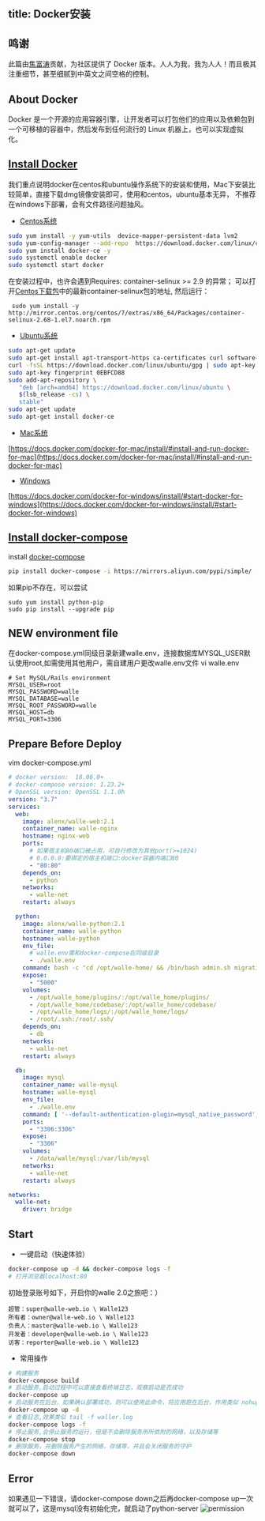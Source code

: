title: Docker安装
---
## 鸣谢
此篇由[焦富涛](https://github.com/owen-carter)贡献，为社区提供了 Docker 版本。人人为我，我为人人！而且极其注重细节，甚至细腻到中英文之间空格的控制。

## About Docker
Docker 是一个开源的应用容器引擎，让开发者可以打包他们的应用以及依赖包到一个可移植的容器中，然后发布到任何流行的 Linux 机器上，也可以实现虚拟化。


## [Install Docker](https://docs.docker.com/install/linux/docker-ce)
我们重点说明docker在centos和ubuntu操作系统下的安装和使用，Mac下安装比较简单，直接下载dmg镜像安装即可，使用和centos，ubuntu基本无异，
不推荐在windows下部署，会有文件路径问题抽风。
- [Centos系统](https://docs.docker.com/install/linux/docker-ce/centos)
```bash
sudo yum install -y yum-utils  device-mapper-persistent-data lvm2
sudo yum-config-manager --add-repo  https://download.docker.com/linux/centos/docker-ce.repo
sudo yum install docker-ce -y
sudo systemctl enable docker
sudo systemctl start docker
```
在安装过程中，也许会遇到Requires: container-selinux >= 2.9 的异常；
可以打开[Centos下载包](http://mirror.centos.org/centos/7/extras/x86_64/Packages/)中的最新container-selinux包的地址,
然后运行：
```
 sudo yum install -y http://mirror.centos.org/centos/7/extras/x86_64/Packages/container-selinux-2.68-1.el7.noarch.rpm
```

- [Ubuntu系统](https://docs.docker.com/install/linux/docker-ce/ubuntu/)
```bash
sudo apt-get update
sudo apt-get install apt-transport-https ca-certificates curl software-properties-common
curl -fsSL https://download.docker.com/linux/ubuntu/gpg | sudo apt-key add -
sudo apt-key fingerprint 0EBFCD88
sudo add-apt-repository \
   "deb [arch=amd64] https://download.docker.com/linux/ubuntu \
   $(lsb_release -cs) \
   stable"
sudo apt-get update   
sudo apt-get install docker-ce
```

- [Mac系统](https://docs.docker.com/docker-for-mac/install/#install-and-run-docker-for-mac)

[https://docs.docker.com/docker-for-mac/install/#install-and-run-docker-for-mac](https://docs.docker.com/docker-for-mac/install/#install-and-run-docker-for-mac)

- [Windows](https://docs.docker.com/docker-for-windows/install/#start-docker-for-windows)

[https://docs.docker.com/docker-for-windows/install/#start-docker-for-windows](https://docs.docker.com/docker-for-windows/install/#start-docker-for-windows)



## [Install docker-compose](https://docs.docker.com/compose/overview/)

install [docker-compose](https://docs.docker.com/compose/overview/)
```bash
pip install docker-compose -i https://mirrors.aliyun.com/pypi/simple/
```
如果pip不存在，可以尝试
```
sudo yum install python-pip 
sudo pip install --upgrade pip
```

## NEW environment file
在docker-compose.yml同级目录新建walle.env，连接数据库MYSQL_USER默认使用root,如需使用其他用户，需自建用户更改walle.env文件
vi walle.env
```shell
# Set MySQL/Rails environment
MYSQL_USER=root
MYSQL_PASSWORD=walle
MYSQL_DATABASE=walle
MYSQL_ROOT_PASSWORD=walle
MYSQL_HOST=db
MYSQL_PORT=3306
```

## Prepare Before Deploy
vim docker-compose.yml
```yaml
# docker version:  18.06.0+
# docker-compose version: 1.23.2+
# OpenSSL version: OpenSSL 1.1.0h
version: "3.7"
services:
  web:
    image: alenx/walle-web:2.1
    container_name: walle-nginx
    hostname: nginx-web
    ports:
      # 如果宿主机80端口被占用，可自行修改为其他port(>=1024)
      # 0.0.0.0:要绑定的宿主机端口:docker容器内端口80
      - "80:80"
    depends_on:
      - python
    networks:
      - walle-net
    restart: always

  python:
    image: alenx/walle-python:2.1
    container_name: walle-python
    hostname: walle-python
    env_file:
      # walle.env需和docker-compose在同级目录
      - ./walle.env
    command: bash -c "cd /opt/walle-home/ && /bin/bash admin.sh migration &&  python waller.py"
    expose:
      - "5000"
    volumes:
      - /opt/walle_home/plugins/:/opt/walle_home/plugins/
      - /opt/walle_home/codebase/:/opt/walle_home/codebase/
      - /opt/walle_home/logs/:/opt/walle_home/logs/
      - /root/.ssh:/root/.ssh/
    depends_on:
      - db
    networks:
      - walle-net
    restart: always

  db:
    image: mysql
    container_name: walle-mysql
    hostname: walle-mysql
    env_file:
      - ./walle.env
    command: [ '--default-authentication-plugin=mysql_native_password', '--character-set-server=utf8mb4', '--collation-server=utf8mb4_unicode_ci']
    ports:
      - "3306:3306"
    expose:
      - "3306"
    volumes:
      - /data/walle/mysql:/var/lib/mysql
    networks:
      - walle-net
    restart: always

networks:
  walle-net:
    driver: bridge
```


## Start

- 一键启动（快速体验）
```bash
docker-compose up -d && docker-compose logs -f
# 打开浏览器localhost:80
```
初始登录账号如下，开启你的walle 2.0之旅吧：）
```
超管：super@walle-web.io \ Walle123
所有者：owner@walle-web.io \ Walle123
负责人：master@walle-web.io \ Walle123
开发者：developer@walle-web.io \ Walle123
访客：reporter@walle-web.io \ Walle123
```


- 常用操作
```bash
# 构建服务
docker-compose build
# 启动服务,启动过程中可以直接查看终端日志，观察启动是否成功
docker-compose up
# 启动服务在后台，如果确认部署成功，则可以使用此命令，将应用跑在后台，作用类似 nohup python waller.py &
docker-compose up -d
# 查看日志,效果类似 tail -f waller.log
docker-compose logs -f
# 停止服务,会停止服务的运行，但是不会删除服务所所依附的网络，以及存储等
docker-compose stop
# 删除服务，并删除服务产生的网络，存储等，并且会关闭服务的守护
docker-compose down
```

## Error
如果遇见一下错误，请docker-compose down之后再docker-compose up一次就可以了，这是mysql没有初始化完，就启动了python-server
![permission](/docs/2/zh-cn/static/docker-error.png)

